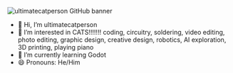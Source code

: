 ![ultimatecatperson GitHub banner](https://github.com/user-attachments/assets/6bb27060-9fe2-4d11-b323-948819e9bde5)

- 👋 Hi, I’m ultimatecatperson
- 👀 I’m interested in CATS!!!!!!! coding, circuitry, soldering, video editing, photo editing, graphic design, creative design, robotics, AI exploration, 3D printing, playing piano
- 🌱 I’m currently learning Godot
- 😄 Pronouns: He/Him

<!---
ultimatecatperson/ultimatecatperson is a ✨ special ✨ repository because its `README.md` (this file) appears on your GitHub profile.
You can click the Preview link to take a look at your changes.
--->
